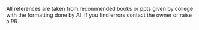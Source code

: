 All references are taken from recommended books or ppts given by college with the formatting done by AI.
If you find errors contact the owner or raise a PR.
